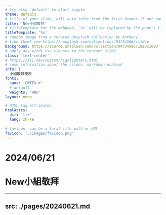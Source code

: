 ```yaml
---
# try also 'default' to start simple
theme: default
# title of your slide, will auto infer from the first header if not specified
title: 'New小組敬拜'
# titleTemplate for the webpage, `%s` will be replaced by the page's title
titleTemplate: '%s'
# random image from a curated Unsplash collection by Anthony
# like them? see https://unsplash.com/collections/94734566/slidev
background: https://source.unsplash.com/collection/94734566/1920x1080
# apply any windi css classes to the current slide
class: 'text-center'
# https://sli.dev/custom/highlighters.html
# some information about the slides, markdown enabled
info: |
  小組敬拜使用
fonts:
  sans: 'CWTEX-K'
  # default
  weights: '400'
layout: none

# HTML tag attributes
htmlAttrs:
  dir: 'ltr'
  lang: zh-TW
  
# favicon, can be a local file path or URL
favicon: './images/favicon.png'
---
```


 # 2024/06/21
 # New小組敬拜

---
src: ./pages/20240621.md
---
